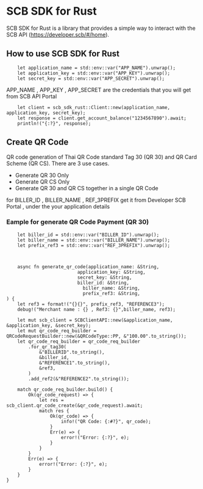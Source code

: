 # SCB SDK for Rust
SCB SDK for Rust is a library that provides a simple way to interact with the SCB API (https://developer.scb/#/home). 

## How to use SCB SDK for Rust

```chatinput
    let application_name = std::env::var("APP_NAME").unwrap();
    let application_key = std::env::var("APP_KEY").unwrap();
    let secret_key = std::env::var("APP_SECRET").unwrap();
```
APP_NAME , APP_KEY , APP_SECRET are the credentials that you will get from SCB API Portal


```chatinput
    let client = scb_sdk_rust::Client::new(application_name, application_key, secret_key);
    let response = client.get_account_balance("1234567890").await;
    println!("{:?}", response);
```
## Create QR Code
QR code generation of Thai QR Code standard Tag 30 (QR 30) and QR Card Scheme (QR CS). There are 3 use cases.
- Generate QR 30 Only
- Generate QR CS Only
- Generate QR 30 and QR CS together in a single QR Code

for BILLER_ID , BILLER_NAME , REF_3PREFIX get it from Developer SCB Portal , under the your application details

### Eample for generate QR Code Payment (QR 30) 
```chatinput
    let biller_id = std::env::var("BILLER_ID").unwrap();
    let biller_name = std::env::var("BILLER_NAME").unwrap();
    let prefix_ref3 = std::env::var("REF_3PREFIX").unwrap();


     
    async fn generate_qr_code(application_name: &String,
                          application_key: &String,
                          secret_key: &String,
                          biller_id: &String,
                            biller_name: &String,
                            prefix_ref3: &String,
) {
    let ref3 = format!("{}{}", prefix_ref3, "REFERENCE3");
    debug!("Merchant name : {} , Ref3: {}",biller_name, ref3);
    
    let mut scb_client = SCBClientAPI::new(&application_name, &application_key, &secret_key);
    let mut qr_code_req_builder = QRCodeRequestBuilder::new(&QRCodeType::PP, &"100.00".to_string());
    let qr_code_req_builder = qr_code_req_builder
        .for_qr_tag30(
            &"BILLERID".to_string(),
            &biller_id,
            &"REFERENCE1".to_string(),
            &ref3,
        )
        .add_ref2(&"REFERENCE2".to_string());

    match qr_code_req_builder.build() {
        Ok(qr_code_request) => {
            let res = scb_client.qr_code_create(&qr_code_request).await;
            match res {
                Ok(qr_code) => {
                    info!("QR Code: {:#?}", qr_code);
                }
                Err(e) => {
                    error!("Error: {:?}", e);
                }
            }
        }
        Err(e) => {
            error!("Error: {:?}", e);
        }
    }
}
```